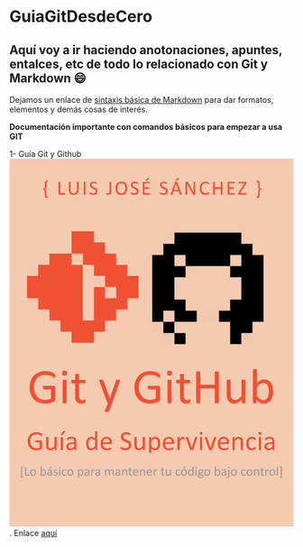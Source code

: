 # GuiaGitDesdeCero
## Aquí voy a ir haciendo anotonaciones, apuntes, entalces, etc de todo lo relacionado con Git y Markdown :smile:

Dejamos un enlace de [sintaxis básica de Markdown](https://markdown.es/sintaxis-markdown/) para dar formatos, elementos y demás cosas de interés.

**Documentación importante con comandos básicos para empezar a usa GIT**


1- Guía Git y Github ![Guia de supervivencia](/guiasupervivencia.jpg "GuiaSuper"). Enlace [aquí](https://moodle.danielcastelao.org/pluginfile.php/31280/mod_resource/content/2/gitygithub.pdf)

